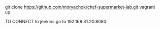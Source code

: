 git clone https://github.com/moryachok/chef-supermarket-lab.git
vagrant up


TO CONNECT to jenkins go to
192.168.31.20:8080